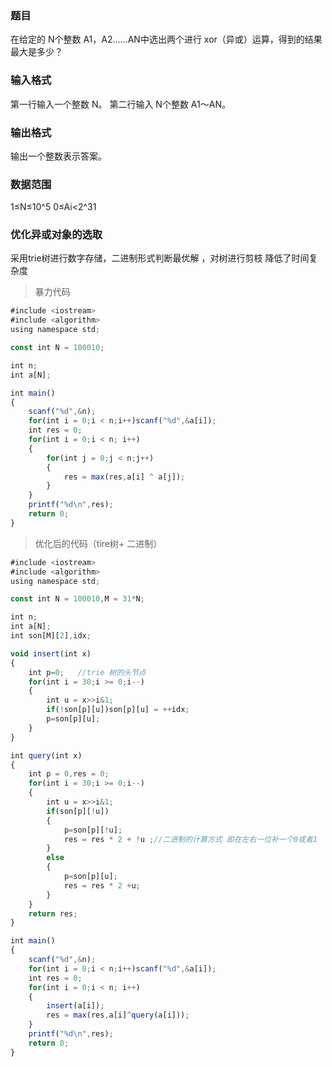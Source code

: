 ### 题目
在给定的 N个整数 A1，A2……AN中选出两个进行 xor（异或）运算，得到的结果最大是多少？

### 输入格式
第一行输入一个整数 N。
第二行输入 N个整数 A1～AN。

### 输出格式
输出一个整数表示答案。

### 数据范围
1≤N≤10^5
0≤Ai<2^31

### 优化异或对象的选取
采用trie树进行数字存储，二进制形式判断最优解 ，对树进行剪枝 降低了时间复杂度

> 暴力代码
```js
#include <iostream>
#include <algorithm>
using namespace std;

const int N = 100010;

int n;
int a[N];

int main()
{
    scanf("%d",&n);
    for(int i = 0;i < n;i++)scanf("%d",&a[i]);
    int res = 0;
    for(int i = 0;i < n; i++)
    {
        for(int j = 0;j < n;j++)
        {
            res = max(res,a[i] ^ a[j]);
        }
    }
    printf("%d\n",res);
    return 0;
}
```

> 优化后的代码（tire树+ 二进制）
```js
#include <iostream>
#include <algorithm>
using namespace std;

const int N = 100010,M = 31*N;

int n;
int a[N];
int son[M][2],idx;

void insert(int x)
{
    int p=0;   //trie 树的头节点
    for(int i = 30;i >= 0;i--)
    {
        int u = x>>i&1;
        if(!son[p][u])son[p][u] = ++idx;
        p=son[p][u];
    }
}

int query(int x)
{
    int p = 0,res = 0;
    for(int i = 30;i >= 0;i--)
    {
        int u = x>>i&1;
        if(son[p][!u])
        {
            p=son[p][!u];
            res = res * 2 + !u ;//二进制的计算方式 即在左右一位补一个0或者1
        }
        else
        {
            p=son[p][u];
            res = res * 2 +u;
        }
    }
    return res;
}

int main()
{
    scanf("%d",&n);
    for(int i = 0;i < n;i++)scanf("%d",&a[i]);
    int res = 0;
    for(int i = 0;i < n; i++)
    {
        insert(a[i]);
        res = max(res,a[i]^query(a[i]));
    }
    printf("%d\n",res);
    return 0;
}
```